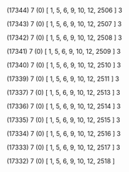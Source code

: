 (17344) 7 (0) [ 1, 5, 6, 9, 10, 12, 2506 ] 3 


(17343) 7 (0) [ 1, 5, 6, 9, 10, 12, 2507 ] 3 


(17342) 7 (0) [ 1, 5, 6, 9, 10, 12, 2508 ] 3 


(17341) 7 (0) [ 1, 5, 6, 9, 10, 12, 2509 ] 3 


(17340) 7 (0) [ 1, 5, 6, 9, 10, 12, 2510 ] 3 


(17339) 7 (0) [ 1, 5, 6, 9, 10, 12, 2511 ] 3 


(17337) 7 (0) [ 1, 5, 6, 9, 10, 12, 2513 ] 3 


(17336) 7 (0) [ 1, 5, 6, 9, 10, 12, 2514 ] 3 


(17335) 7 (0) [ 1, 5, 6, 9, 10, 12, 2515 ] 3 


(17334) 7 (0) [ 1, 5, 6, 9, 10, 12, 2516 ] 3 


(17333) 7 (0) [ 1, 5, 6, 9, 10, 12, 2517 ] 3 


(17332) 7 (0) [ 1, 5, 6, 9, 10, 12, 2518 ]  

